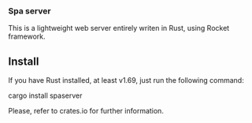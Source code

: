 ### Spa server

This is a lightweight web server entirely writen in Rust, using Rocket framework.

## Install

If you have Rust installed, at least v1.69, just run the following command:

cargo install spaserver

Please, refer to crates.io for further information.